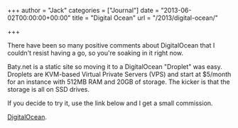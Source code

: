 +++
author = "Jack"
categories = ["Journal"]
date = "2013-06-02T00:00:00+00:00"
title = "Digital Ocean"
url = "/2013/digital-ocean/"

+++

There have been so many positive comments about DigitalOcean that I couldn't resist having a go, so you're soaking in it right now.

Baty.net is a static site so moving it to a DigitalOcean "Droplet" was easy. Droplets are KVM-based Virtual Private Servers (VPS) and start at $5/month for an instance with 512MB RAM and 20GB of storage. The kicker is that the storage is all on SSD drives. 

If you decide to try it, use the link below and I get a small commission.

[DigitalOcean][1].

 [1]: https://www.digitalocean.com/?refcode=a39ae1210279